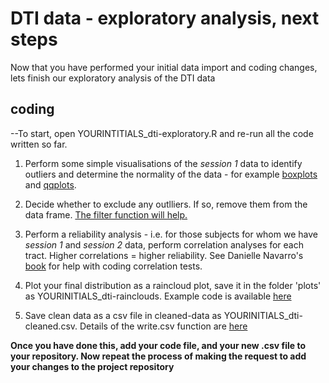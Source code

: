 # DTI data - exploratory analysis, next steps

Now that you have performed your initial data import and coding changes, lets finish our exploratory analysis of the DTI data

## coding
--To start, open YOURINTITIALS_dti-exploratory.R and re-run all the code written so far.

1. Perform some simple visualisations of the _session 1_ data to identify outliers and determine the normality of the data - for example [boxplots](https://ggplot2.tidyverse.org/reference/geom_boxplot.html) and [qqplots](https://ggplot2.tidyverse.org/reference/geom_qq.html). 

2. Decide whether to exclude any outlliers. If so, remove them from the data frame. [The filter function will help.](https://dplyr.tidyverse.org/reference/filter.html)

3. Perform a reliability analysis - i.e. for those subjects for whom we have _session 1_ and _session 2_ data, perform correlation analyses for each tract. Higher correlations = higher reliability. See Danielle Navarro's [book](https://learningstatisticswithr.com/) for help with coding correlation tests.

4. Plot your final distribution as a raincloud plot, save it in the folder 'plots' as YOURINITIALS_dti-rainclouds. Example code is available [here](https://www-ncbi-nlm-nih-gov.ezproxy.library.uq.edu.au/pmc/articles/PMC6480976/) 

5. Save clean data as a csv file in cleaned-data as YOURINITIALS_dti-cleaned.csv. Details of the write.csv function are [here](https://www.rdocumentation.org/packages/AlphaPart/versions/0.8.1/topics/write.csv)

**Once you have done this, add your code file, and your new .csv file to your repository. Now repeat the process of making the request to add your changes to the project repository**